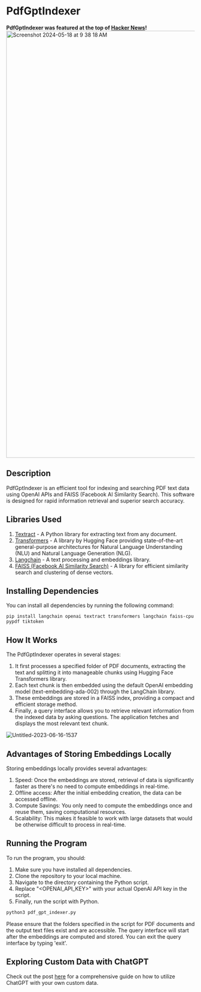 
# PdfGptIndexer
**PdfGptIndexer was featured at the top of [Hacker News](https://news.ycombinator.com/item?id=36648794)!**
<img width="1139" alt="Screenshot 2024-05-18 at 9 38 18 AM" src="https://github.com/raghavan/raghavan/assets/131585/24215a9a-d423-45a8-8c4d-d9ee8b1ec752">


## Description
PdfGptIndexer is an efficient tool for indexing and searching PDF text data using OpenAI APIs and FAISS (Facebook AI Similarity Search). This software is designed for rapid information retrieval and superior search accuracy.

## Libraries Used

1. [Textract](https://github.com/deanmalmgren/textract) - A Python library for extracting text from any document.
2. [Transformers](https://github.com/huggingface/transformers) - A library by Hugging Face providing state-of-the-art general-purpose architectures for Natural Language Understanding (NLU) and Natural Language Generation (NLG).
3. [Langchain](https://python.langchain.com/) - A text processing and embeddings library. 
4. [FAISS (Facebook AI Similarity Search)](https://github.com/facebookresearch/faiss) - A library for efficient similarity search and clustering of dense vectors.

## Installing Dependencies

You can install all dependencies by running the following command:

```shell
pip install langchain openai textract transformers langchain faiss-cpu pypdf tiktoken
```

## How It Works

The PdfGptIndexer operates in several stages:

1. It first processes a specified folder of PDF documents, extracting the text and splitting it into manageable chunks using Hugging Face Transformers library.
2. Each text chunk is then embedded using the default OpenAI embedding model (text-embedding-ada-002) through the LangChain library.
3. These embeddings are stored in a FAISS index, providing a compact and efficient storage method.
4. Finally, a query interface allows you to retrieve relevant information from the indexed data by asking questions. The application fetches and displays the most relevant text chunk.

![Untitled-2023-06-16-1537](https://github.com/raghavan/PdfGptIndexer/assets/131585/2e71dd82-bf4f-44db-b1ae-908cbb465deb)

## Advantages of Storing Embeddings Locally

Storing embeddings locally provides several advantages:

1. Speed: Once the embeddings are stored, retrieval of data is significantly faster as there's no need to compute embeddings in real-time.
2. Offline access: After the initial embedding creation, the data can be accessed offline.
3. Compute Savings: You only need to compute the embeddings once and reuse them, saving computational resources.
4. Scalability: This makes it feasible to work with large datasets that would be otherwise difficult to process in real-time.

## Running the Program

To run the program, you should:

1. Make sure you have installed all dependencies.
2. Clone the repository to your local machine.
3. Navigate to the directory containing the Python script.
4. Replace "<OPENAI_API_KEY>" with your actual OpenAI API key in the script.
5. Finally, run the script with Python.
```python
python3 pdf_gpt_indexer.py
```

Please ensure that the folders specified in the script for PDF documents and the output text files exist and are accessible. The query interface will start after the embeddings are computed and stored. You can exit the query interface by typing 'exit'.

## Exploring Custom Data with ChatGPT

Check out the post [here](https://devden.raghavan.studio/p/chatgpt-using-your-own-data) for a comprehensive guide on how to utilize ChatGPT with your own custom data.

